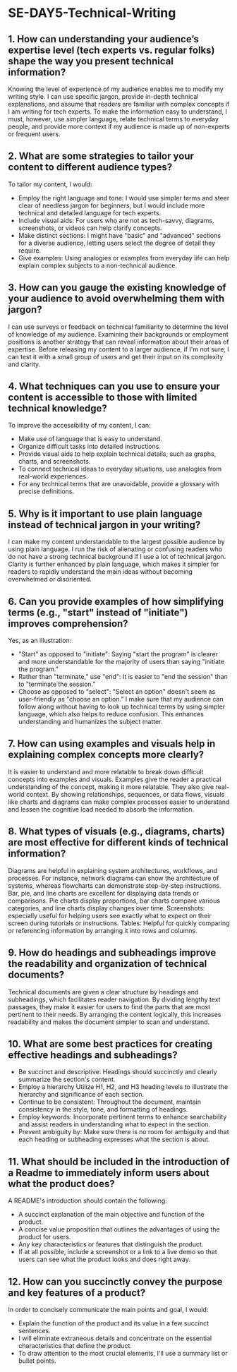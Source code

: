 # SE-DAY5-Technical-Writing
## 1. How can understanding your audience’s expertise level (tech experts vs. regular folks) shape the way you present technical information?
Knowing the level of experience of my audience enables me to modify my writing style. I can use specific jargon, provide in-depth technical explanations, and assume that readers are familiar with complex concepts if I am writing for tech experts. To make the information easy to understand, I must, however, use simpler language, relate technical terms to everyday people, and provide more context if my audience is made up of non-experts or frequent users.

## 2. What are some strategies to tailor your content to different audience types?
To tailor my content, I would:
* Employ the right language and tone: I would use simpler terms and steer clear of needless jargon for beginners, but I would include more technical and detailed language for tech experts.
* Include visual aids: For users who are not as tech-savvy, diagrams, screenshots, or videos can help clarify concepts.
* Make distinct sections: I might have "basic" and "advanced" sections for a diverse audience, letting users select the degree of detail they require.
* Give examples: Using analogies or examples from everyday life can help explain complex subjects to a non-technical audience.

## 3. How can you gauge the existing knowledge of your audience to avoid overwhelming them with jargon?
I can use surveys or feedback on technical familiarity to determine the level of knowledge of my audience. Examining their backgrounds or employment positions is another strategy that can reveal information about their areas of expertise. Before releasing my content to a larger audience, if I'm not sure, I can test it with a small group of users and get their input on its complexity and clarity.

## 4. What techniques can you use to ensure your content is accessible to those with limited technical knowledge?
To improve the accessibility of my content, I can:
* Make use of language that is easy to understand.
* Organize difficult tasks into detailed instructions.
* Provide visual aids to help explain technical details, such as graphs, charts, and screenshots.
* To connect technical ideas to everyday situations, use analogies from real-world experiences.
* For any technical terms that are unavoidable, provide a glossary with precise definitions.

## 5. Why is it important to use plain language instead of technical jargon in your writing?
I can make my content understandable to the largest possible audience by using plain language. I run the risk of alienating or confusing readers who do not have a strong technical background if I use a lot of technical jargon. Clarity is further enhanced by plain language, which makes it simpler for readers to rapidly understand the main ideas without becoming overwhelmed or disoriented.

## 6. Can you provide examples of how simplifying terms (e.g., "start" instead of "initiate") improves comprehension?
Yes, as an illustration:
* "Start" as opposed to "initiate": Saying "start the program" is clearer and more understandable for the majority of users than saying "initiate the program."
* Rather than "terminate," use "end": It is easier to "end the session" than to "terminate the session."
* Choose as opposed to "select": "Select an option" doesn't seem as user-friendly as "choose an option." I make sure that my audience can follow along without having to look up technical terms by using simpler language, which also helps to reduce confusion. This enhances understanding and humanizes the subject matter.

## 7. How can using examples and visuals help in explaining complex concepts more clearly?
It is easier to understand and more relatable to break down difficult concepts into examples and visuals. Examples give the reader a practical understanding of the concept, making it more relatable. They also give real-world context. By showing relationships, sequences, or data flows, visuals like charts and diagrams can make complex processes easier to understand and lessen the cognitive load needed to absorb the information.

## 8. What types of visuals (e.g., diagrams, charts) are most effective for different kinds of technical information?
Diagrams are helpful in explaining system architectures, workflows, and processes. For instance, network diagrams can show the architecture of systems, whereas flowcharts can demonstrate step-by-step instructions. Bar, pie, and line charts are excellent for displaying data trends or comparisons. Pie charts display proportions, bar charts compare various categories, and line charts display changes over time. Screenshots: especially useful for helping users see exactly what to expect on their screen during tutorials or instructions. Tables: Helpful for quickly comparing or referencing information by arranging it into rows and columns.

## 9. How do headings and subheadings improve the readability and organization of technical documents?
Technical documents are given a clear structure by headings and subheadings, which facilitates reader navigation. By dividing lengthy text passages, they make it easier for users to find the parts that are most pertinent to their needs. By arranging the content logically, this increases readability and makes the document simpler to scan and understand.

## 10. What are some best practices for creating effective headings and subheadings?
* Be succinct and descriptive: Headings should succinctly and clearly summarize the section's content.
* Employ a hierarchy Utilize H1, H2, and H3 heading levels to illustrate the hierarchy and significance of each section.
* Continue to be consistent: Throughout the document, maintain consistency in the style, tone, and formatting of headings.
* Employ keywords: Incorporate pertinent terms to enhance searchability and assist readers in understanding what to expect in the section.
* Prevent ambiguity by: Make sure there is no room for ambiguity and that each heading or subheading expresses what the section is about.

## 11. What should be included in the introduction of a Readme to immediately inform users about what the product does?
A README's introduction should contain the following:
* A succinct explanation of the main objective and function of the product.
* A concise value proposition that outlines the advantages of using the product for users.
* Any key characteristics or features that distinguish the product.
* If at all possible, include a screenshot or a link to a live demo so that users can see what the product looks and does right away.

## 12. How can you succinctly convey the purpose and key features of a product?
In order to concisely communicate the main points and goal, I would:
* Explain the function of the product and its value in a few succinct sentences.
* I will eliminate extraneous details and concentrate on the essential characteristics that define the product.
* To draw attention to the most crucial elements, I'll use a summary list or bullet points.
